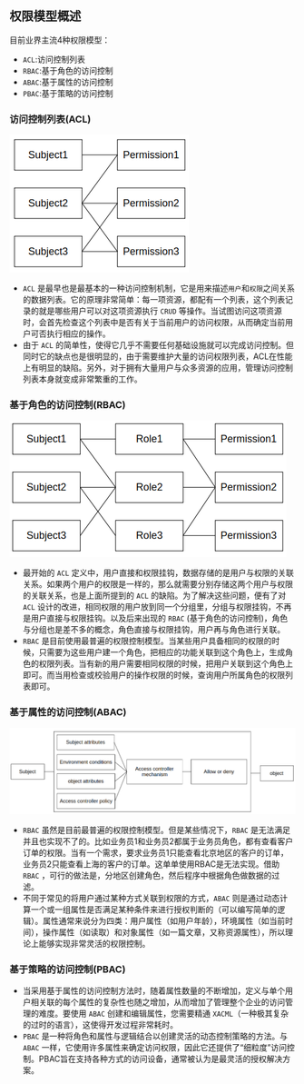 ## 权限模型概述
目前业界主流4种权限模型：
- `ACL`:访问控制列表
- `RBAC`:基于角色的访问控制
- `ABAC`:基于属性的访问控制
- `PBAC`:基于策略的访问控制

### 访问控制列表(ACL)
![ACL](https://github.com/com-wushuang/goBasic/blob/main/image/ACL.png)
- `ACL` 是最早也是最基本的一种访问控制机制，它是用来描述`用户`和`权限`之间关系的数据列表。它的原理非常简单：每一项资源，都配有一个列表，这个列表记录的就是哪些用户可以对这项资源执行 `CRUD` 等操作。当试图访问这项资源时，会首先检查这个列表中是否有关于当前用户的访问权限，从而确定当前用户可否执行相应的操作。
- 由于 `ACL` 的简单性，使得它几乎不需要任何基础设施就可以完成访问控制。但同时它的缺点也是很明显的，由于需要维护大量的访问权限列表，ACL在性能上有明显的缺陷。另外，对于拥有大量用户与众多资源的应用，管理访问控制列表本身就变成非常繁重的工作。

### 基于角色的访问控制(RBAC)
![rbac](https://github.com/com-wushuang/goBasic/blob/main/image/rbac.png)
- 最开始的 `ACL` 定义中，用户直接和权限挂钩，数据存储的是用户与权限的关联关系。如果两个用户的权限是一样的，那么就需要分别存储这两个用户与权限的关联关系，也是上面所提到的 `ACL` 的缺陷。为了解决这些问题，便有了对 `ACL` 设计的改进，相同权限的用户放到同一个分组里，分组与权限挂钩，不再是用户直接与权限挂钩。以及后来出现的 `RBAC` (基于角色的访问控制)，角色与分组也是差不多的概念，角色直接与权限挂钩，用户再与角色进行关联。
- `RBAC` 是目前使用最普遍的权限控制模型。当某些用户具备相同的权限的时候，只需要为这些用户建一个角色，把相应的功能关联到这个角色上，生成角色的权限列表。当有新的用户需要相同权限的时候，把用户关联到这个角色上即可。而当用检查或校验用户的操作权限的时候，查询用户所属角色的权限列表即可。

### 基于属性的访问控制(ABAC)
![abac](https://github.com/com-wushuang/goBasic/blob/main/image/abac.png)
- `RBAC` 虽然是目前最普遍的权限控制模型。但是某些情况下，`RBAC` 是无法满足并且也实现不了的。比如业务员1和业务员2都属于业务员角色，都有查看客户订单的权限。当有一个需求，要求业务员1只能查看北京地区的客户的订单，业务员2只能查看上海的客户的订单。这单单使用RBAC是无法实现。借助 `RBAC` ，可行的做法是，分地区创建角色，然后程序中根据角色做数据的过滤。
- 不同于常见的将用户通过某种方式关联到权限的方式，`ABAC` 则是通过动态计算一个或一组属性是否满足某种条件来进行授权判断的（可以编写简单的逻辑）。属性通常来说分为四类：用户属性（如用户年龄），环境属性（如当前时间），操作属性（如读取）和对象属性（如一篇文章，又称资源属性），所以理论上能够实现非常灵活的权限控制。

### 基于策略的访问控制(PBAC)
- 当采用基于属性的访问控制方法时，随着属性数量的不断增加，定义与单个用户相关联的每个属性的复杂性也随之增加，从而增加了管理整个企业的访问管理的难度。要使用 `ABAC` 创建和编辑属性，您需要精通 `XACML`（一种极其复杂的过时的语言），这使得开发过程非常耗时。
- `PBAC` 是一种将角色和属性与逻辑结合以创建灵活的动态控制策略的方法。与 `ABAC` 一样，它使用许多属性来确定访问权限，因此它还提供了“细粒度”访问控制。PBAC旨在支持各种方式的访问设备，通常被认为是最灵活的授权解决方案。